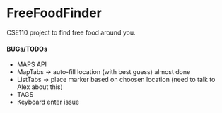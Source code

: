 # FreeFoodFinder
CSE110 project to find free food around you. 


#### BUGs/TODOs


* MAPS API 
 * MapTabs -> auto-fill location (with best guess) almost done
 * ListTabs -> place marker based on choosen location (need to talk to Alex about this)
* TAGS
 * Keyboard enter issue 
